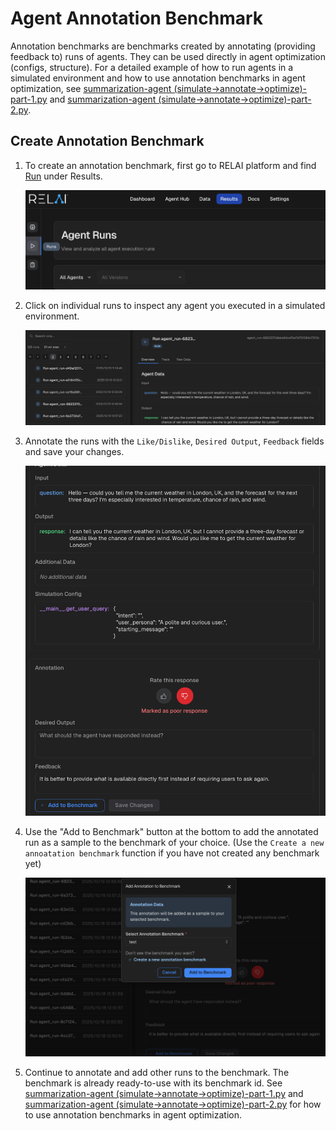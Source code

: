 <h1>Agent Annotation Benchmark</h1>

Annotation benchmarks are benchmarks created by annotating (providing feedback to) runs of agents. 
They can be used directly in agent optimization (configs, structure). 
For a detailed example of how to run agents in a simulated environment and 
how to use annotation benchmarks in agent optimization, see [summarization-agent (simulate→annotate→optimize)-part-1.py](/examples/basic/summarization-agent%20(simulate-%3Eannotate-%3Eoptimize)-part-1.py) and [summarization-agent (simulate→annotate→optimize)-part-2.py](/examples/basic/summarization-agent%20(simulate-%3Eannotate-%3Eoptimize)-part-2.py).

<h2>Create Annotation Benchmark</h2>

1. To create an annotation benchmark, first go to RELAI platform and find [Run](https://platform.relai.ai/results/run) under Results.

    <img src="../assets/tutorials/annotation-benchmark/1.png" alt="RELAI platform->Results->Run"/>

2. Click on individual runs to inspect any agent you executed in a simulated environment.

    <img src="../assets/tutorials/annotation-benchmark/2.png" alt="Inspect agent runs."/>

3. Annotate the runs with the `Like/Dislike`, `Desired Output`, `Feedback` fields and save your changes.

    <img src="../assets/tutorials/annotation-benchmark/3.png" alt="Annotate agent runs."/>

4. Use the "Add to Benchmark" button at the bottom to add the annotated run as a sample to the benchmark of your choice. 
(Use the `Create a new annoatation benchmark` function if you have not created any benchmark yet)

    <img src="../assets/tutorials/annotation-benchmark/4.png" alt="Add the annotated run to a benchmark."/>

5. Continue to annotate and add other runs to the benchmark. The benchmark is already ready-to-use with its benchmark id. See [summarization-agent (simulate→annotate→optimize)-part-1.py](/examples/basic/summarization-agent%20(simulate-%3Eannotate-%3Eoptimize)-part-1.py) and [summarization-agent (simulate→annotate→optimize)-part-2.py](/examples/basic/summarization-agent%20(simulate-%3Eannotate-%3Eoptimize)-part-2.py) for how to use annotation benchmarks in agent optimization.
